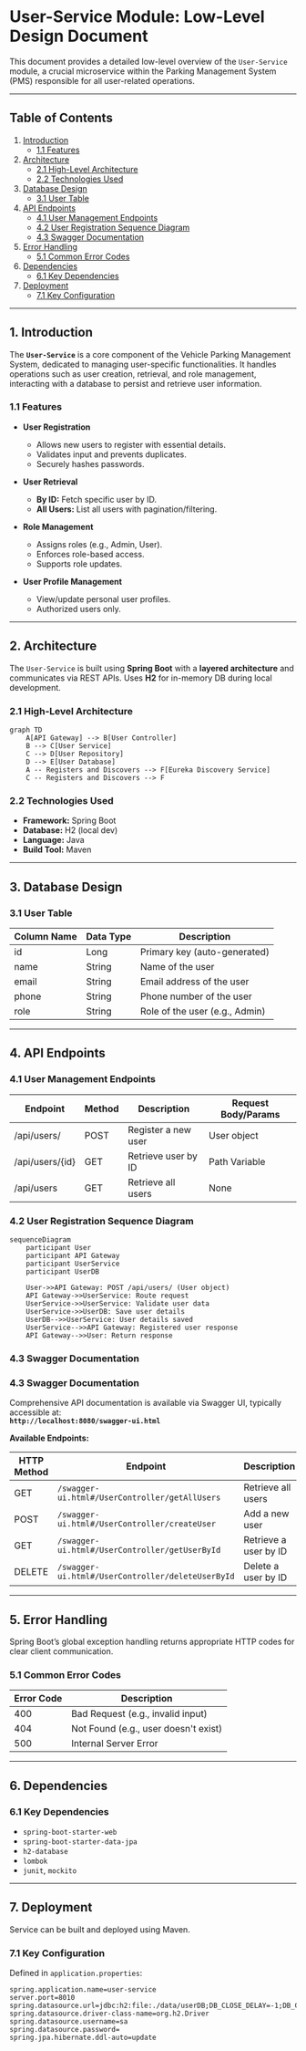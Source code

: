 # User-Service Module: Low-Level Design Document

This document provides a detailed low-level overview of the `User-Service` module, a crucial microservice within the Parking Management System (PMS) responsible for all user-related operations.

---

## Table of Contents
1. [Introduction](#1-introduction)  
    * [1.1 Features](#11-features)  
2. [Architecture](#2-architecture)  
    * [2.1 High-Level Architecture](#21-high-level-architecture)  
    * [2.2 Technologies Used](#22-technologies-used)  
3. [Database Design](#3-database-design)  
    * [3.1 User Table](#31-user-table)  
4. [API Endpoints](#4-api-endpoints)  
    * [4.1 User Management Endpoints](#41-user-management-endpoints)  
    * [4.2 User Registration Sequence Diagram](#42-user-registration-sequence-diagram)  
    * [4.3 Swagger Documentation](#43-swagger-documentation)  
5. [Error Handling](#5-error-handling)  
    * [5.1 Common Error Codes](#51-common-error-codes)  
6. [Dependencies](#6-dependencies)  
    * [6.1 Key Dependencies](#61-key-dependencies)  
7. [Deployment](#7-deployment)  
    * [7.1 Key Configuration](#71-key-configuration)  

---

## 1. Introduction

The **`User-Service`** is a core component of the Vehicle Parking Management System, dedicated to managing user-specific functionalities. It handles operations such as user creation, retrieval, and role management, interacting with a database to persist and retrieve user information.

### 1.1 Features

- **User Registration**  
    - Allows new users to register with essential details.  
    - Validates input and prevents duplicates.  
    - Securely hashes passwords.

- **User Retrieval**  
    - **By ID:** Fetch specific user by ID.  
    - **All Users:** List all users with pagination/filtering.

- **Role Management**  
    - Assigns roles (e.g., Admin, User).  
    - Enforces role-based access.  
    - Supports role updates.

- **User Profile Management**  
    - View/update personal user profiles.  
    - Authorized users only.

---

## 2. Architecture

The `User-Service` is built using **Spring Boot** with a **layered architecture** and communicates via REST APIs. Uses **H2** for in-memory DB during local development.

### 2.1 High-Level Architecture

```mermaid
graph TD
    A[API Gateway] --> B[User Controller]
    B --> C[User Service]
    C --> D[User Repository]
    D --> E[User Database]
    A -- Registers and Discovers --> F[Eureka Discovery Service]
    C -- Registers and Discovers --> F
```

### 2.2 Technologies Used

- **Framework:** Spring Boot  
- **Database:** H2 (local dev)  
- **Language:** Java  
- **Build Tool:** Maven  

---

## 3. Database Design

### 3.1 User Table

| Column Name | Data Type | Description                    |
|-------------|-----------|--------------------------------|
| id          | Long      | Primary key (auto-generated)   |
| name        | String    | Name of the user               |
| email       | String    | Email address of the user      |
| phone       | String    | Phone number of the user       |
| role        | String    | Role of the user (e.g., Admin) |

---

## 4. API Endpoints

### 4.1 User Management Endpoints

| Endpoint           | Method | Description             | Request Body/Params |
|--------------------|--------|-------------------------|---------------------|
| /api/users/        | POST   | Register a new user     | User object         |
| /api/users/{id}    | GET    | Retrieve user by ID     | Path Variable       |
| /api/users         | GET    | Retrieve all users      | None                |

### 4.2 User Registration Sequence Diagram

```mermaid
sequenceDiagram
    participant User
    participant API Gateway
    participant UserService
    participant UserDB

    User->>API Gateway: POST /api/users/ (User object)
    API Gateway->>UserService: Route request
    UserService->>UserService: Validate user data
    UserService->>UserDB: Save user details
    UserDB-->>UserService: User details saved
    UserService-->>API Gateway: Registered user response
    API Gateway-->>User: Return response
```

### 4.3 Swagger Documentation

### 4.3 Swagger Documentation

Comprehensive API documentation is available via Swagger UI, typically accessible at:  
**`http://localhost:8080/swagger-ui.html`**

**Available Endpoints:**

| HTTP Method | Endpoint | Description |
|-------------|----------|-------------|
| GET         | `/swagger-ui.html#/UserController/getAllUsers` | Retrieve all users |
| POST        | `/swagger-ui.html#/UserController/createUser`  | Add a new user |
| GET         | `/swagger-ui.html#/UserController/getUserById` | Retrieve a user by ID |
| DELETE      | `/swagger-ui.html#/UserController/deleteUserById` | Delete a user by ID |


---

## 5. Error Handling

Spring Boot’s global exception handling returns appropriate HTTP codes for clear client communication.

### 5.1 Common Error Codes

| Error Code | Description                             |
|------------|-----------------------------------------|
| 400        | Bad Request (e.g., invalid input)        |
| 404        | Not Found (e.g., user doesn't exist)     |
| 500        | Internal Server Error                    |

---

## 6. Dependencies

### 6.1 Key Dependencies

- `spring-boot-starter-web`  
- `spring-boot-starter-data-jpa`  
- `h2-database`  
- `lombok`  
- `junit`, `mockito`

---

## 7. Deployment

Service can be built and deployed using Maven.

### 7.1 Key Configuration

Defined in `application.properties`:

```properties
spring.application.name=user-service
server.port=8010
spring.datasource.url=jdbc:h2:file:./data/userDB;DB_CLOSE_DELAY=-1;DB_CLOSE_ON_EXIT=FALSE
spring.datasource.driver-class-name=org.h2.Driver
spring.datasource.username=sa
spring.datasource.password=
spring.jpa.hibernate.ddl-auto=update
```
